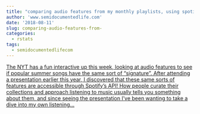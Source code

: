 ```yaml
---
title: "comparing audio features from my monthly playlists, using spotifyr"
author: 'www.semidocumentedlife.com'
date: '2018-08-11'
slug: comparing-audio-features-from-
categories:
  - rstats
tags:
  - semidocumentedlifecom
---
```


[The NYT has a fun interactive up this week, looking at audio features to see if popular summer songs have the same sort of “signature”. After attending a presentation earlier this year, I discovered that these same sorts of features are accessible through Spotify’s API! How people curate their collections and approach listening to music usually tells you something about them, and since seeing the presentation I’ve been wanting to take a dive into my own listening...<click to read more>](https://www.semidocumentedlife.com/post/monthly-audio-features-spotifyr/)

